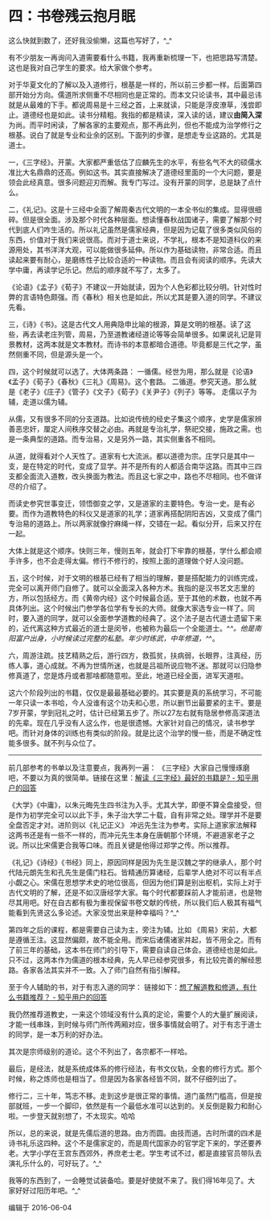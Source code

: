 # 四：书卷残云抱月眠

这么快就到数了，还好我没偷懒，这篇也写好了，^_^

有不少朋友一再询问入道需要看什么书籍，我再重新梳理一下，也把思路写清楚。这也是我对自己学生的要求。给大家做个参考。

对于华夏文化的了解以及入道修行，根基是一样的，所以前三步都一样。后面第四部开始分方向。儒道所求侧重不尽相同也是正常的。而本文只论读书，其中最忌讳就是从最难的下手。都说周易是十三经之首，上来就读，只能是浮皮潦草，浅尝即止。道德经也是如此。读书分精粗。我指的都是精读，深入读的话，建议**由简入深**为尚。而平时闲读，了解各家的主要观点，那不再此列，但也不能成为治学修行之根基。说白了就是专业和业余的区别。下面列的步骤，是想走专业这路的。尤其是道士。

一，《三字经》。开蒙。大家都严重低估了应麟先生的水平，有些名气不大的硕儒水准比大名鼎鼎的还高。例如这书。其实直接解决了道德经里面的一个大问题，要是领会此经真意。很多问题迎刃而解。我专门写过。没有开蒙的同学，总是缺了点什么。

二，《礼记》。这是十三经中全面了解周秦古代文明的一本全书似的集成。显得很细碎。但是很全面。涉及那个时代各种层面。想读懂春秋战国诸子，需要了解那个时代到底人们咋生活的。所以礼记虽然是儒家经典，但是因为记载了很多类似风俗的东西，价值对于我们来说很高。而对于道士来说，不学礼，根本不是知道科仪的来源用处，其书洋洋大观，可以能做很多延伸。所以作为基础读物，非常合适。而且读起来要有耐心，是磨练性子比较合适的一种读物。而且会有阅读的顺序。先读大学中庸，再读学记乐记。然后的顺序就不写了，太多了。

《论语》《孟子》《荀子》不建议一开始就读，因为个人色彩都比较分明。针对性时弊的言语特色颇强。而《春秋》相关也是如此，所以尤其是要入道的同学。不建议先看。

三，《诗》《书》。这是古代文人用典隐申比喻的根源，算是文明的根基。读了这些，再去读老庄列管，周易，乃至道教诸经道论等等会简单很多。如果说礼记是背景教材，这两本就是文本教材。而诗书的本意都暗合道德。毕竟都是三代之学，虽然侧重不同，但是源头是一个。

四，这个时候就可以选了。大体两条路：
一循儒。经世为用，那么就是《论语》《孟子》《荀子》《春秋》《三礼》《周易》。这个套路。
二循道。参究天道。那么就是《老子》《庄子》《管子》《文子》《荀子》《关尹子》《列子》等等。
走儒以子为辅，走道以儒为辅。

从儒，又有很多不同的分支道路。比如说传统的经史子集这个顺序，史学是儒家辨善恶忠奸，厘定人间秩序交替之必由。再就是专治礼学，祭祀交接，施政之需。也是一条典型的道路。而专治易，又是另外一路，其实侧重各不相同。

从道，就得看对个人天性了。道家有七大流派。都以道德为宗。庄学只是其中一支，是在特定的时代，变成了显学。并不是所有的人都适合南华这路。而其中三四支都全面流入道教，改头换面为教法。而且这七家之中，路也不尽相同。也不做详尽的介绍了。

而读史参究世事变迁，领悟御变之学，又是道家的主要特色。专治一史。是有必要。而作为道教特色的科仪又是道家的礼学；道家再搭配阴阳吉凶，又变成了儒门专治易的道路上。所以两家就像拧麻绳一样，交错在一起。看似分开，后来又拧在一起。

大体上就是这个顺序。快则三年，慢则五年，就会打下牢靠的根基，学什么都会顺手许多，也不会走得太偏。修行不修行的，按照上面的道理做个好人没问题。

五，这个时候，对于文明的根基已经有了相当的理解，要是搭配能力的训练完成，完全可以离开师门自修了。就可以全面深入各种方术。我指的是汉书艺文志里的方，所以包括经方。而《黄帝内经》这个时候最合适。至于其他的术数，也就不再具体列出。这个时候出门参学各位学有专长的大师。就像大家选专业一样了。同时，要入道的同学，就可以全面参学道教的经典了。这个法子是古代道士遗留下来的，近代离这种方式最近的道士是闵爷，也被称为最后一个全能道士。^_^。他是南阳富户出身，小时候读过完整的私塾。年少时练武，中年修道，^_^。

六，周游注疏。技艺精熟之后，游行四方，救孤贫，扶病弱，长眼界，注真经，历练人事，道心成就。不再为世情所迷，也就是吕祖所说应物不迷。那就可以归隐参修真道了，您是炼丹或者那啥都随意啦。至此，地道已经全面，进军天道啦。

这六个阶段列出的书籍，仅仅是最最基础必要的。其实要是真的系统学习，不可能一年只读一本书哈，今人没谁有这个功夫和心思，所以删节出最要紧的主干。要是7岁开蒙，学到冠礼之时，估计已经第五步了。所以27左右就有隐居参修高深道法的先辈。现在几乎没有人这么作，也是很遗憾。大家针对自己的情况，读书参学吧。而针对身体的训练也有类似的阶段。就是比这个治学的慢一些，而是不确定性能多很多。就不列与众位了。

***********
前几部参考的书单以及注意要点，我再列一遍：
《三字经》大家自己慢慢琢磨吧，不要以为真的很简单。链接在这里：[解读《三字经》最好的书籍是? - 知乎用户的回答](http://www.zhihu.com/question/22511481/answer/50269509)

《大学》《中庸》，以朱元晦先生四书注为入手。尤其大学，即便不算全盘接受，但是作为初学完全可以以此下手，朱子治大学二十载，自有非常之处。理学并不是要全盘否定才对。进阶则以《礼记正义》 冲远先生注为参考。实际上道家家法解释这两书还是有一些不一样的，而冲元先生本身在唐朝那个环境，不避道家老子之说。所以比宋儒更合我等口味。而且关键是他得过郑学之传。所以推荐。

《礼记》《诗经》《书经》同上，原因同样是因为先生是汉魏之学的继承人，那个时代陆元朗先生和孔先生是儒门柱石。皆精通历算诸经，后辈学人绝对不可以有半点小觑之心。宋儒在思想学术史的地位很高，但因为他们算是别出枢机，实际上对于古代文明的了解，还是不如汉唐经学大家。每个时代都要踩前人才能前进，也是物尽其用吧。好在自古都有极为重视保留书卷文献的传统，所以我们后人极其有福气能看到先贤这么多论述。大家没觉出来是种幸福吗？^_^

第四年之后的课程，都是需要自己读为主，旁注为辅。比如
《周易》宋前，大都是遵循王注。这显然偏颇，故不能全用。而宋后诸儒诸家并起，皆不用全之。而有了前三年的基础，这本书在师门的引导下，需要自读自己体会。道德经也是如此。只不过，这两本作为儒道的根本经典，先人早已经参究很多，有比较完善的解经思路。各家各法其实并不一致。入了师门自然有指引解释。

至于今人辅助的书，对于有志入道的同学：
链接如下：[想了解道教和修道，有什么书籍推荐？ - 知乎用户的回答](http://www.zhihu.com/question/21141149/answer/29267546)

我仍然推荐道教史，一来这个领域没有什么真的定论，需要个人的大量扩展阅读，才能一线串珠，到时候与师门所传两厢对应，很多事情就会明了。对于有志于道士的同学，是一本万利的好办法。

其次是宗师级别的道论。这个不列出了，各宗都不一样哈。

最后，是经法，就是系统成体系的修行经法，有书文仪轨，全套的修行方式。那个时候，称之炼师也是相当了。但是因为各家各经皆不同，就不仔细列出了。

修行二，三十年，笃志不移。走到这步是很正常的事情。道门虽然门槛高，但是按部就班，一步一个脚印，依然是有一个最低水准可以达到的。关反倒是毅力和耐心啦。一步登天就别想了，不太现实。哈哈


所以，总的来说，就是先儒后道的思路。由方而圆。由技而道。古时所谓的四术是诗书礼乐这四种。这个不是儒家定的，而是周代国家办的官学定下来的，学还要养老。大学小学在王宫东西郊外，养庶老士老。学生考试不过，都是直接官员带队去演礼乐什么的，可好玩了。^_^

我等的东西到了，一会睡觉试装备哈。要是好使就不来了。我们得16年见了。大家好好过阳历年吧。^_^

编辑于 2016-06-04
